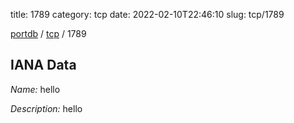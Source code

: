 title: 1789
category: tcp
date: 2022-02-10T22:46:10
slug: tcp/1789

[portdb](/) / [tcp](/category/tcp.html) / 1789


## IANA Data

_Name:_ hello

_Description:_ hello

